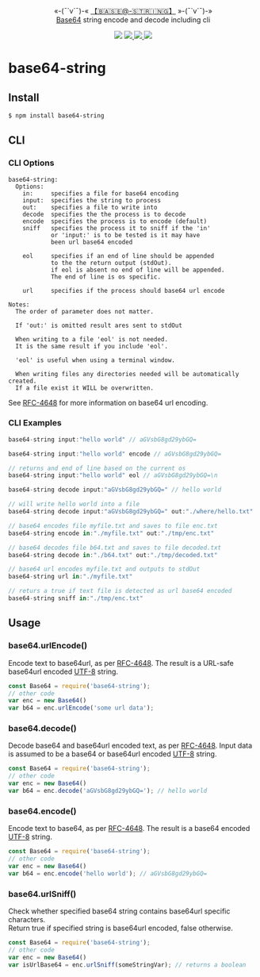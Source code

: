 <p align="center">
«-(¯`v´¯)-« <a href="https://www.npmjs.com/package/base64-string">【🇧​🇦​🇸​🇪​@-🇸​🇹​🇷​🇮​🇳​🇬​】</a> »-(¯`v´¯)-»
<br /><a href="https://en.wikipedia.org/wiki/Base64">Base64</a> string encode and decode including cli
</p>
<p align="center">
<a href="https://travis-ci.org/Amourspirit/node-base64-string"><img src="https://travis-ci.org/Amourspirit/node-base64-string.svg?branch=master" /></a>
<a href="https://snyk.io/test/github/Amourspirit/node-base64-string?targetFile=package.json"><img src="https://snyk.io/test/github/Amourspirit/node-base64-string/badge.svg?targetFile=package.json" />
<img src="https://img.shields.io/github/package-json/v/Amourspirit/node-base64-string.svg" />
<img src="https://img.shields.io/github/license/Amourspirit/node-base64-string.svg" />
</a>
</p>

# base64-string


## Install

```sh
$ npm install base64-string
```

## CLI

### CLI Options

```
base64-string:
  Options:
    in:     specifies a file for base64 encoding
    input:  specifies the string to process
    out:    specifies a file to write into
    decode  specifies the the process is to decode
    encode  specifies the process is to encode (default)
    sniff   specifies the process it to sniff if the 'in' 
            or 'input:' is to be tested is it may have 
            been url base64 encoded

    eol     specifies if an end of line should be appended
            to the the return output (stdOut).
            if eol is absent no end of line will be appended.
            The end of line is os specific.

    url     specifies if the process should base64 url encode

Notes:
  The order of parameter does not matter.

  If 'out:' is omitted result ares sent to stdOut

  When writing to a file 'eol' is not needed.
  It is the same result if you include 'eol'.

  'eol' is useful when using a terminal window.

  When writing files any directories needed will be automatically created.
  If a file exist it WILL be overwritten.
```

See [RFC-4648](https://en.wikipedia.org/wiki/Base64#RFC_4648) for more information on base64 url encoding.

### CLI Examples

```js
base64-string input:"hello world" // aGVsbG8gd29ybGQ=

base64-string input:"hello world" encode // aGVsbG8gd29ybGQ=

// returns and end of line based on the current os
base64-string input:"hello world" eol // aGVsbG8gd29ybGQ=\n

base64-string decode input:"aGVsbG8gd29ybGQ=" // hello world

// will write hello world into a file
base64-string decode input:"aGVsbG8gd29ybGQ=" out:"./where/hello.txt"

// base64 encodes file myfile.txt and saves to file enc.txt
base64-string encode in:"./myfile.txt" out:"./tmp/enc.txt"

// base64 decodes file b64.txt and saves to file decoded.txt
base64-string decode in:"./b64.txt" out:"./tmp/decoded.txt"

// base64 url encodes myfile.txt and outputs to stdOut
base64-string url in:"./myfile.txt"

// returs a true if text file is detected as url base64 encoded
base64-string sniff in:"./tmp/enc.txt"
```

## Usage

### base64.urlEncode()

Encode text to base64url, as per [RFC-4648](https://en.wikipedia.org/wiki/Base64#RFC_4648). The result is a URL-safe base64url encoded [UTF-8](https://en.wikipedia.org/wiki/UTF-8) string.  

```js
const Base64 = require('base64-string');
// other code
var enc = new Base64()
var b64 = enc.urlEncode('some url data');
```

### base64.decode()

Decode base64 and base64url encoded text, as per [RFC-4648](https://en.wikipedia.org/wiki/Base64#RFC_4648). Input data is assumed to be a base64 or base64url encoded [UTF-8](https://en.wikipedia.org/wiki/UTF-8) string.  

```js
const Base64 = require('base64-string');
// other code
var enc = new Base64()
var b64 = enc.decode('aGVsbG8gd29ybGQ='); // hello world
```

### base64.encode()

Encode text to base64, as per [RFC-4648](https://en.wikipedia.org/wiki/Base64#RFC_4648). The result is a base64 encoded [UTF-8](https://en.wikipedia.org/wiki/UTF-8) string.  

```js
const Base64 = require('base64-string');
// other code
var enc = new Base64()
var b64 = enc.encode('hello world'); // aGVsbG8gd29ybGQ=
```

### base64.urlSniff()

Check whether specified base64 string contains base64url specific characters.  
Return true if specified string is base64url encoded, false otherwise.  

```js
const Base64 = require('base64-string');
// other code
var enc = new Base64()
var isUrlBase64 = enc.urlSniff(someStringVar); // returns a boolean
```